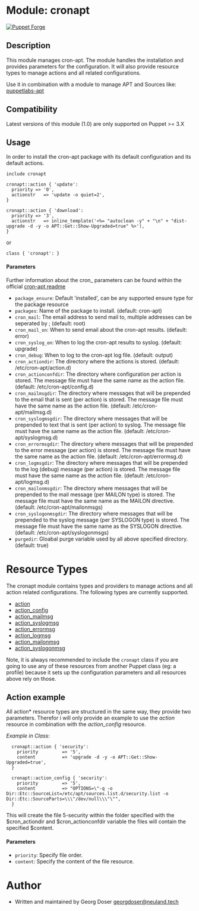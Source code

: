 # Module: cronapt

[![Puppet Forge](http://img.shields.io/puppetforge/v/d3luxee/cronapt.svg)](https://forge.puppetlabs.com/d3luxee/cronapt)

## Description

This module manages cron-apt. The module handles the installation and provides parameters for the configuration.
It will also provide resource types to manage actions and all related configurations.


Use it in combination with a module to manage APT and Sources like: [puppetlabs-apt](https://github.com/puppetlabs/puppet-apt)

## Compatibility

Latest versions of this module (1.0) are only supported on Puppet >= 3.X

## Usage

In order to install the cron-apt package with its default configuration and its default actions.

```puppet
include cronapt

cronapt::action { 'update':
  priority => '0',
  actionstr   => 'update -o quiet=2',
}

cronapt::action { 'download':
  priority => '3',
  actionstr   => inline_template('<%= "autoclean -y" + "\n" + "dist-upgrade -d -y -o APT::Get::Show-Upgraded=true" %>'),
}
```
or
```puppet
class { 'cronapt': }
```

#### Parameters
Further information about the cron_ parameters can be found within the official [cron-apt readme](https://raw.githubusercontent.com/D3luxee/puppet-cronapt/master/cron-apt-readme.txt)

* `package_ensure`: Default 'installed', can be any supported ensure type for the package resource
* `packages`: Name of the package to install. (default: cron-apt)
* `cron_mail`:  The email address to send mail to, multiple addresses can be seperated by ; (default: root)
* `cron_mail_on`: When to send email about the cron-apt results. (default: error)
* `cron_syslog_on`: When to log the cron-apt results to syslog. (default: upgrade)
* `cron_debug`: When to log to the cron-apt log file. (default: output)
* `cron_actiondir`: The directory where the actions is stored. (default: /etc/cron-apt/action.d)
* `cron_actionconfdir`: The directory where configuration per action is stored. The message file must have the same name as the action file. (default: /etc/cron-apt/config.d)
* `cron_mailmsgdir`: The directory where messages that will be prepended to the email that is sent (per action) is stored. The message file must have the same name as the action file. (default: /etc/cron-apt/mailmsg.d)
* `cron_syslogmsgdir`: The directory where messages that will be prepended to text that is sent (per action) to syslog. The message file must have the same name as the action file. (default: /etc/cron-apt/syslogmsg.d)
* `cron_errormsgdir`: The directory where messages that will be prepended to the error message (per action) is stored. The message file must have the same name as the action file. (default: /etc/cron-apt/errormsg.d)
* `cron_logmsgdir`: The directory where messages that will be prepended to the log (debug) message (per action) is stored. The message file must have the same name as the action file. (default: /etc/cron-apt/logmsg.d)
* `cron_mailonmsgdir`: The directory where messages that will be prepended to the mail message (per MAILON type) is stored. The message file must have the same name as the MAILON directive. (default: /etc/cron-apt/mailonmsgs)
* `cron_syslogonmsgdir`: The directory where messages that will be prepended to the syslog message (per SYSLOGON type) is stored. The message file must have the same name as the SYSLOGON directive. (default: /etc/cron-apt/syslogonmsgs)
* `purgedir`: Gloabal purge variable used by all above specified directory. (default: true)

# Resource Types

The cronapt module contains types and providers to manage actions and all action related configurations. The following types are currently supported.

* [action](#action-example)
* [action_config](#action-example)
* [action_mailmsg](#action-example)
* [action_syslogmsg](#action-example)
* [action_errormsg](#action-example)
* [action_logmsg](#action-example)
* [action_mailonmsg](#action-example)
* [action_syslogonmsg](#action-example)

Note, it is always recommended to include the `cronapt` class if you are going to  use any of these resources from another Puppet class (eg: a profile)  because it sets up the configuration parameters and all resources above rely on those.

## Action example

All action* resource types are structured in the same way, they provide two parameters.
Therefor i will only provide an example to use the _action_ resource in combination with the _action_config_ resource.

_Example in Class_:

```puppet
  cronapt::action { 'security':
    priority         => '5',
    content          => 'upgrade -d -y -o APT::Get::Show-Upgraded=true',
  }

  cronapt::action_config { 'security':
    priority         => '5',
    content          => "OPTIONS=\"-q -o Dir::Etc::SourceList=/etc/apt/sources.list.d/security.list -o Dir::Etc::SourceParts=\\\"/dev/null\\\"\"",
  }
```
This will create the file 5-security within the folder specified with the $cron_actiondir and $cron_actionconfdir variable the files will contain the specified $content.

#### Parameters

* `priority`: Specify file order.
* `content`: Specify the content of the file resource.




# Author

* Written and maintained by Georg Doser <georgdoser@neuland.tech>
